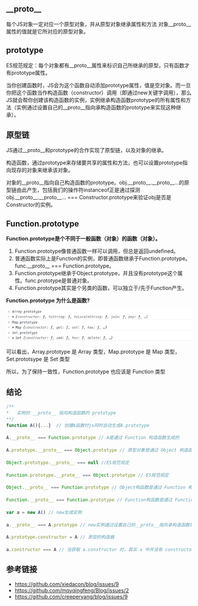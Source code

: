 ## \_\_proto__
每个JS对象一定对应一个原型对象，并从原型对象继承属性和方法
对象__proto__属性的值就是它所对应的原型对象。
## prototype
ES规范规定：每个对象都有__proto__属性来标识自己所继承的原型，只有函数才有prototype属性。

当你创建函数时，JS会为这个函数自动添加prototype属性，值是空对象。而一旦你把这个函数当作构造函数（constructor）调用（即通过new关键字调用），那么JS就会帮你创建该构造函数的实例，实例继承构造函数prototype的所有属性和方法（实例通过设置自己的__proto__指向承构造函数的prototype来实现这种继承）。
## 原型链
JS通过__proto__和prototype的合作实现了原型链，以及对象的继承。

构造函数，通过prototype来存储要共享的属性和方法，也可以设置prototype指向现存的对象来继承该对象。

对象的__proto__指向自己构造函数的prototype。obj.\_\_proto__.\_\_proto__...的原型链由此产生，包括我们的操作符instanceof正是通过探测obj.\_\_proto__.\_\_proto__... === Constructor.prototype来验证obj是否是Constructor的实例。

## Function.prototype
**Function.prototype是个不同于一般函数（对象）的函数（对象）。**
1. Function.prototype像普通函数一样可以调用，但总是返回undefined。
1. 普通函数实际上是Function的实例，即普通函数继承于Function.prototype。func.\_\_proto__ === Function.prototype。
1. Function.prototype继承于Object.prototype，并且没有prototype这个属性。func.prototype是普通对象。
1. Function.prototype其实是个另类的函数，可以独立于/先于Function产生。

**Function.prototype 为什么是函数?**

![例子](../img/Function.prototype.png)

可以看出，Array.prototype 是 Array 类型，Map.prototype 是 Map 类型，Set.prototsype 是 Set 类型

所以，为了保持一致性，Function.prototype 也应该是 Function 类型

## 结论
```javascript
/**
*   实例的 __proto__ 指向构造函数的 prototype
**/
function A(){...}  // 创建A函数时js同时自动生成A.prototype

A.__proto__ === Function.prototype // A是通过 Function 构造函数生成的

A.prototype.__proto__ === Object.prototype // 原型对象是通过 Object 构造函数生成的

Object.prototype.__proto__ === null //ES规范规定

Function.prototype.__proto__ === Object.prototype // ES规范规定

Object.__proto__ === Function.prototype // Object构函数是通过 Function 构造函数生成的

Function.__proto__ === Function.prototype // Function构函数是通过 Function 构造函数生成的

var a = new A() // new生成实例

a.__proto__ === A.prototype // new实例通过设置自己的__proto__指向承构造函数的prototype来实现这种继承

A.prototype.constructor = A // 原型的构造器
  
a.constructor === A // 当获取 a.constructor 时，其实 a 中并没有 constructor 属性,当不能读取到constructor 属性时，会从 a 的原型也就是 A.prototype 中读取，正好原型中有该属性
```
## 参考链接
- https://github.com/xiedacon/blog/issues/9
- https://github.com/mqyqingfeng/Blog/issues/2
- https://github.com/creeperyang/blog/issues/9